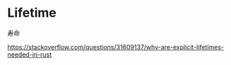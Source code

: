 # Lifetime

寿命

https://stackoverflow.com/questions/31609137/why-are-explicit-lifetimes-needed-in-rust